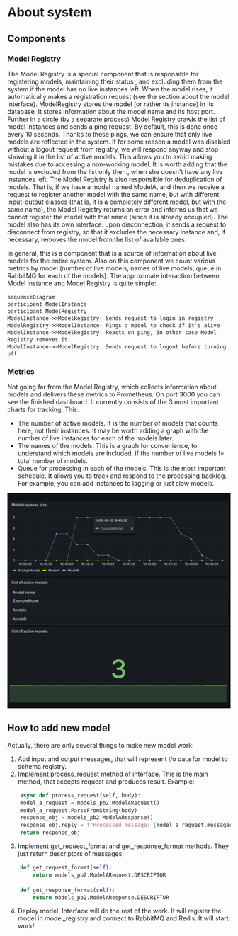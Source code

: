 # About system

## Components

### Model Registry
The Model Registry is a special component that is responsible for registering models, maintaining their status
, and excluding them from the system if the model has no live instances left. When the model rises, it automatically
makes a registration request (see the section about the model interface). ModelRegistry stores the model (or rather its instance)
in its database. It stores information about the model name and its host port. Further in a circle (by a separate process) Model
Registry crawls the list of model instances and sends a ping request. By default, this is done once every 10 seconds. Thanks
to these pings, we can ensure that only live models are reflected in the system. If for some reason a model was disabled
without a logout request from registry, we will respond anyway and stop showing it in the list of active models. This allows
you to avoid making mistakes due to accessing a non-working model. It is worth adding that the model is excluded from the list only then., 
when she doesn't have any live instances left. The Model Registry is also responsible for deduplication of models. That is, if
we have a model named ModelA, and then we receive a request to register another model with the same name, but with different
input-output classes (that is, it is a completely different model, but with the same name), the Model Registry returns an error and informs
us that we cannot register the model with that name (since it is already occupied). The model also has its own interface.
upon disconnection, it sends a request to disconnect from registry, so that it excludes the necessary instance and, if necessary, removes
the model from the list of available ones.

In general, this is a component that is a source of information about live models for the entire system. Also on this component 
we count various metrics by model (number of live models, names of live models, queue in RabbitMQ for each
of the models). The approximate interaction between Model instance and Model Registry is quite simple:
```mermaid 
sequenceDiagram 
participant ModelInstance 
participant ModelRegistry  
ModelInstance->>ModelRegistry: Sends request to login in registry
ModelRegistry->>ModelInstance: Pings a model to check if it's alive
ModelInstance->>ModelRegistry: Reacts on ping, in other case Model Registry removes it
ModelInstance->>ModelRegistry: Sends request to logout before turning off
```

### Metrics
Not going far from the Model Registry, which collects information about models and delivers these metrics to Prometheus. On port 3000
you can see the finished dashboard. It currently consists of the 3 most important charts for tracking. This: 
- The number of active models. It is the number of models that counts here, not their instances. It may be worth
adding a graph with the number of live instances for each of the models later.
- The names of the models. This is a graph for convenience, to understand which models are included, if the number of live models !=
total number of models.
- Queue for processing in each of the models. This is the most important schedule. It allows you to track and respond to the processing backlog.
For example, you can add instances to lagging or just slow models.

![Models Dashboard](images/dashboard.png)


## How to add new model
Actually, there are only several things to make new model work:

1) Add input and output messages, that will represent i/o data for model to schema registry.
2) Implement process_request method of interface. This is the main method, that accepts request and produces result. Example:
```python
    async def process_request(self, body):
    model_a_request = models_pb2.ModelARequest()
    model_a_request.ParseFromString(body)
    response_obj = models_pb2.ModelAResponse()
    response_obj.reply = f"Processed message: {model_a_request.messages}\n"
    return response_obj
```
3) Implement get_request_format and get_response_format methods. They just return descriptors of messages:
```python
    def get_request_format(self):
        return models_pb2.ModelARequest.DESCRIPTOR

    def get_response_format(self):
        return models_pb2.ModelAResponse.DESCRIPTOR
```
4) Deploy model. Interface will do the rest of the work. It will register the model in model_registry and connect to RabbitMQ and Redis. It will start work!